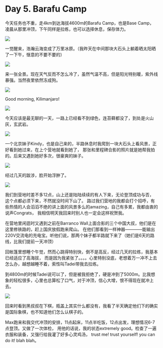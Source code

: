 # Day 5. Barafu Camp

今天任务也不重，走4km到达海拔4600m的Barafu Camp，也是Base Camp，凌晨从那里冲顶，下午同样是拉练，也可以选择休息，保存体力。

![](http://og8b43m1v.bkt.clouddn.com/FuVT4xZ4W8YZX8hXMMpTf9qHS2uH)

一觉醒来，浩瀚云海变成了万里冰原。（我昨天在中间那块大石头上躺着晒太阳晒了一下午，惬意的不要不要的）

![](http://og8b43m1v.bkt.clouddn.com/FgsxR_HbqgJQ42uo3j0XjrugpW6W)

来一张全景。现在天气反而不怎么冷了，虽然气温不高，但是阳光特别暖，紫外线暴强。当然夜里依然冻成狗。

![](http://og8b43m1v.bkt.clouddn.com/li9Prw-Qt3hcdlTehHYct40-57Hy)

Good morning, Kilimanjaro!

![](http://og8b43m1v.bkt.clouddn.com/lgRj-0-zzCQ-Gu3MQDvMy-kVZZjn)

今天应该是最无聊的一天，一路上已经看不到绿色，连苔藓都没了，到处是火山灰，玄武岩。

![](http://og8b43m1v.bkt.clouddn.com/lj456b_co33CpLM17IVQm_yRoNOD)

一个北京妹子Kindy，也是自己来的，半路休息时我爬到一块大石头上看风景，正好看到她过来，在上个营地就看到她了，
那张和里程碑合影的照片就是她帮我拍的。后来又遇到她好多次，很豪爽的妹子。

![](http://og8b43m1v.bkt.clouddn.com/FgbV2oUApPXsitsZs009v-rwRsoE)

经过几天的跋涉，脸开始浮肿了。

![](http://og8b43m1v.bkt.clouddn.com/lnmH18vwuBLuUP5umxLC3yiIlnju)

我们到营地时差不多12点，山上还是陆陆续续的有人下来，无论登顶成功与否，这个点都必须下来，不然就没时间下山了。
路过我们营地的我都会打个招呼，有些热情的人会滔滔不绝的讲上面的风景多么的amazing，自己有多累，我都由衷的说声Congrats，
我相信明天我回来时别人也一定会这样祝贺我。

在营地里闲逛时又遇到之前在Barranco Wall上面合影的三个中国大叔，他们是在这里修铁路的，赶上国庆放假跑来爬山。
在他们那看到一样神器————能输出220V交流电的充电宝。听他们说，那两个妹子都半路就下来了（她们是6天的路线，比我们提前一天冲顶）

回帐篷里想睡个午觉，然而心跳得特别快，倒不是高反，经过几天的拉练，我基本已经适应了高海拔，
而是因为我紧张了。。。。心里特别没底，老想着万一冲不上去怎么办，越想越睡不着，索性叫Tadei带我去拉练。

到4800m的时候Tadei说可以了，但是被我拒绝了，硬是冲到了5000m。比我想象的轻松很多，心里也总算松了口气，对于冲顶，信心大增，恨不得现在就冲上去。

![](http://og8b43m1v.bkt.clouddn.com/lnz_rUV4TCzJ7MFupXArsDpX0Uym)

回来时看到黑叔叔在下棋，瓶盖上其实什么都没有，我看了半天确定他们下的确实是国际象棋，也不知道他们怎么认棋子的。

Max跑来和我交代冲顶的安排，11点起床，11点半吃饭，12点出发，理想情况6-7点登顶。又做了一次体检，
用他的话说，我的状态extremely good。检查了一遍衣服和装备，又强行给我灌了好多心灵鸡汤，
trust me! trust yourself! you can do it! blah blah。
